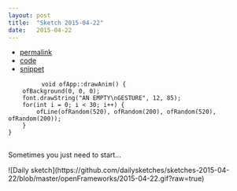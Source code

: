 ```yaml
---
layout: post
title:  "Sketch 2015-04-22"
date:   2015-04-22
---
```

<div class="code">
	<ul>
		<li><a href="{% post_url 2015-04-22-sketch %}">permalink</a></li>
		<li><a href="https://github.com/dailysketches/dailySketches/tree/master/sketches/2015-04-22">code</a></li>
		<li><a href="#" class="snippet-button">snippet</a></li>
	</ul>
	<pre class="snippet">
		<code class="cpp">void ofApp::drawAnim() {
    ofBackground(0, 0, 0);
    font.drawString("AN EMPTY\nGESTURE", 12, 85);
    for(int i = 0; i &lt; 30; i++) {
        ofLine(ofRandom(520), ofRandom(200), ofRandom(520), ofRandom(200));
    }
}</code>
	</pre>
</div>
<p class="description">Sometimes you just need to start...</p>
![Daily sketch](https://github.com/dailysketches/sketches-2015-04-22/blob/master/openFrameworks/2015-04-22.gif?raw=true)